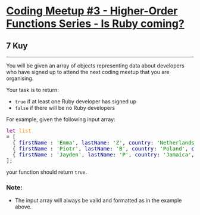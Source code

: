 <h1><a href="https://www.codewars.com/kata/5827acd5f524dd029d0005a4">Coding Meetup #3 - Higher-Order Functions Series - Is Ruby coming?</a></h1>
<h2>7 Kuy</h2>
<hr>
<p>You will be given an array of objects representing data about developers 
who have signed up to attend the next coding meetup that you are organising.</p>
<p>Your task is to return:</p>
<ul>
<li><code>true</code> if at least one Ruby developer has signed up</li>
<li><code>false</code> if there will be no Ruby developers</li>
</ul>
<p>For example, given the following input array:</p>
<pre>
<span style="color: purple">let</span> <span style="color: darkorange">list</span> 
= [
  { <span style="color: darkblue">firstName</span> : <span style="color: green">'Emma'</span>, <span style="color: darkblue">lastName</span>: <span style="color: green">'Z'</span>, <span style="color: darkblue">country</span>: <span style="color: green">'Netherlands'</span>, <span style="color: darkblue">continent</span>: <span style="color: green">'Europa'</span>, <span style="color: darkblue">age</span>: <span style="color: green">'29'</span>, <span style="color: darkblue">language</span>: <span style="color: green">'Ruby'</span> },
  { <span style="color: darkblue">firstName</span> : <span style="color: green">'Piotr'</span>, <span style="color: darkblue">lastName</span>: <span style="color: green">'B'</span>, <span style="color: darkblue">country</span>: <span style="color: green">'Poland'</span>, <span style="color: darkblue">continent</span>: <span style="color: green">'Europa'</span>, <span style="color: darkblue">age</span>: <span style="color: green">'28'</span>, <span style="color: darkblue">language</span>: <span style="color: green">'Javascript'</span> },
  { <span style="color: darkblue">firstName</span> : <span style="color: green">'Jayden'</span>, <span style="color: darkblue">lastName</span>: <span style="color: green">'P'</span>, <span style="color: darkblue">country</span>: <span style="color: green">'Jamaica'</span>, <span style="color: darkblue">continent</span>: <span style="color: green">'Americas'</span>, <span style="color: darkblue">age</span>: <span style="color: green">'41'</span>, <span style="color: darkblue">language</span>: <span style="color: green">'Javascript'</span> },
];
</pre>
<p>your function should return <code>true</code>.</p>
<h3>Note:</h3>

<ul>
<li>The input array will always be valid and formatted as in the example above.</li>
</ul>

